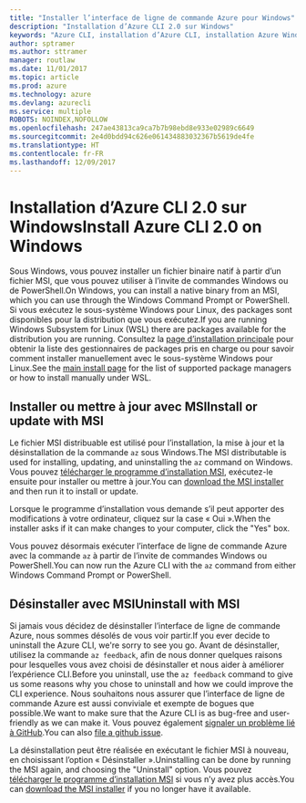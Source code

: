 ```yaml
---
title: "Installer l’interface de ligne de commande Azure pour Windows"
description: "Installation d’Azure CLI 2.0 sur Windows"
keywords: "Azure CLI, installation d’Azure CLI, installation Azure Windows, Azure CLI Windows, Azure Windows"
author: sptramer
ms.author: sttramer
manager: routlaw
ms.date: 11/01/2017
ms.topic: article
ms.prod: azure
ms.technology: azure
ms.devlang: azurecli
ms.service: multiple
ROBOTS: NOINDEX,NOFOLLOW
ms.openlocfilehash: 247ae43813ca9ca7b7b98ebd8e933e02989c6649
ms.sourcegitcommit: 2e4d0bdd94c626e061434883032367b5619de4fe
ms.translationtype: HT
ms.contentlocale: fr-FR
ms.lasthandoff: 12/09/2017
---
```

# <a name="install-azure-cli-20-on-windows"></a><span data-ttu-id="7d648-104">Installation d’Azure CLI 2.0 sur Windows</span><span class="sxs-lookup"><span data-stu-id="7d648-104">Install Azure CLI 2.0 on Windows</span></span>

<span data-ttu-id="7d648-105">Sous Windows, vous pouvez installer un fichier binaire natif à partir d’un fichier MSI, que vous pouvez utiliser à l’invite de commandes Windows ou de PowerShell.</span><span class="sxs-lookup"><span data-stu-id="7d648-105">On Windows, you can install a native binary from an MSI, which you can use through the Windows Command Prompt or PowerShell.</span></span> <span data-ttu-id="7d648-106">Si vous exécutez le sous-système Windows pour Linux, des packages sont disponibles pour la distribution que vous exécutez.</span><span class="sxs-lookup"><span data-stu-id="7d648-106">If you are running Windows Subsystem for Linux (WSL) there are packages available for the distribution you are running.</span></span> <span data-ttu-id="7d648-107">Consultez la [page d’installation principale](install-azure-cli.md) pour obtenir la liste des gestionnaires de packages pris en charge ou pour savoir comment installer manuellement avec le sous-système Windows pour Linux.</span><span class="sxs-lookup"><span data-stu-id="7d648-107">See the [main install page](install-azure-cli.md) for the list of supported package managers or how to install manually under WSL.</span></span>

## <a name="install-or-update-with-msi"></a><span data-ttu-id="7d648-108">Installer ou mettre à jour avec MSI</span><span class="sxs-lookup"><span data-stu-id="7d648-108">Install or update with MSI</span></span>

<span data-ttu-id="7d648-109">Le fichier MSI distribuable est utilisé pour l’installation, la mise à jour et la désinstallation de la commande `az` sous Windows.</span><span class="sxs-lookup"><span data-stu-id="7d648-109">The MSI distributable is used for installing, updating, and uninstalling the `az` command on Windows.</span></span> <span data-ttu-id="7d648-110">Vous pouvez [télécharger le programme d’installation MSI](https://aka.ms/InstallAzureCliWindows), exécutez-le ensuite pour installer ou mettre à jour.</span><span class="sxs-lookup"><span data-stu-id="7d648-110">You can [download the MSI installer](https://aka.ms/InstallAzureCliWindows) and then run it to install or update.</span></span>

<span data-ttu-id="7d648-111">Lorsque le programme d’installation vous demande s’il peut apporter des modifications à votre ordinateur, cliquez sur la case « Oui ».</span><span class="sxs-lookup"><span data-stu-id="7d648-111">When the installer asks if it can make changes to your computer, click the "Yes" box.</span></span>

<span data-ttu-id="7d648-112">Vous pouvez désormais exécuter l’interface de ligne de commande Azure avec la commande `az` à partir de l’invite de commandes Windows ou PowerShell.</span><span class="sxs-lookup"><span data-stu-id="7d648-112">You can now run the Azure CLI with the `az` command from either Windows Command Prompt or PowerShell.</span></span>

## <a name="uninstall-with-msi"></a><span data-ttu-id="7d648-113">Désinstaller avec MSI</span><span class="sxs-lookup"><span data-stu-id="7d648-113">Uninstall with MSI</span></span>

<span data-ttu-id="7d648-114">Si jamais vous décidez de désinstaller l’interface de ligne de commande Azure, nous sommes désolés de vous voir partir.</span><span class="sxs-lookup"><span data-stu-id="7d648-114">If you ever decide to uninstall the Azure CLI, we're sorry to see you go.</span></span> <span data-ttu-id="7d648-115">Avant de désinstaller, utilisez la commande `az feedback`, afin de nous donner quelques raisons pour lesquelles vous avez choisi de désinstaller et nous aider à améliorer l’expérience CLI.</span><span class="sxs-lookup"><span data-stu-id="7d648-115">Before you uninstall, use the `az feedback` command to give us some reasons why you chose to uninstall and how we could improve the CLI experience.</span></span> <span data-ttu-id="7d648-116">Nous souhaitons nous assurer que l’interface de ligne de commande Azure est aussi conviviale et exempte de bogues que possible.</span><span class="sxs-lookup"><span data-stu-id="7d648-116">We want to make sure that the Azure CLI is as bug-free and user-friendly as we can make it.</span></span> <span data-ttu-id="7d648-117">Vous pouvez également [signaler un problème lié à GitHub](https://github.com/Azure/azure-cli/issues).</span><span class="sxs-lookup"><span data-stu-id="7d648-117">You can also [file a github issue](https://github.com/Azure/azure-cli/issues).</span></span>

<span data-ttu-id="7d648-118">La désinstallation peut être réalisée en exécutant le fichier MSI à nouveau, en choisissant l’option « Désinstaller ».</span><span class="sxs-lookup"><span data-stu-id="7d648-118">Uninstalling can be done by running the MSI again, and choosing the "Uninstall" option.</span></span> <span data-ttu-id="7d648-119">Vous pouvez [télécharger le programme d’installation MSI](https://aka.ms/InstallAzureCliWindows) si vous n’y avez plus accès.</span><span class="sxs-lookup"><span data-stu-id="7d648-119">You can [download the MSI installer](https://aka.ms/InstallAzureCliWindows) if you no longer have it available.</span></span>
